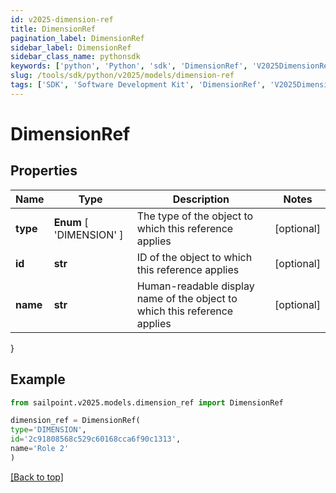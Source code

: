 ```yaml
---
id: v2025-dimension-ref
title: DimensionRef
pagination_label: DimensionRef
sidebar_label: DimensionRef
sidebar_class_name: pythonsdk
keywords: ['python', 'Python', 'sdk', 'DimensionRef', 'V2025DimensionRef']
slug: /tools/sdk/python/v2025/models/dimension-ref
tags: ['SDK', 'Software Development Kit', 'DimensionRef', 'V2025DimensionRef']
---
```


# DimensionRef

## Properties

| Name | Type | Description | Notes |
| --- | --- | --- | --- |
| **type** | **Enum** [ 'DIMENSION' ] | The type of the object to which this reference applies | [optional] |
| **id** | **str** | ID of the object to which this reference applies | [optional] |
| **name** | **str** | Human-readable display name of the object to which this reference applies | [optional] |

}

## Example

```python
from sailpoint.v2025.models.dimension_ref import DimensionRef

dimension_ref = DimensionRef(
type='DIMENSION',
id='2c91808568c529c60168cca6f90c1313',
name='Role 2'
)

```

[[Back to top]](#)
